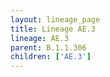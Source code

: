 ```yaml
---
layout: lineage_page
title: Lineage AE.3
lineage: AE.3
parent: B.1.1.306
children: ['AE.3']
---
```

